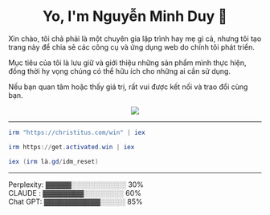 

<h1 align="center">Yo, I'm Nguyễn Minh Duy 🚀</h1>

Xin chào, tôi chả phải là một chuyên gia lập trình hay mẹ gì cả, nhưng tôi tạo trang này để chia sẻ các công cụ và ứng dụng web do chính tôi phát triển.

Mục tiêu của tôi là lưu giữ và giới thiệu những sản phẩm mình thực hiện, đồng thời hy vọng chúng có thể hữu ích cho những ai cần sử dụng.

Nếu bạn quan tâm hoặc thấy giá trị, rất vui được kết nối và trao đổi cùng bạn.



<p align="center"> 
  <img src="https://profile-counter.glitch.me/duynguyen2k6/count.svg" />
</p>


____________________________________________________________





```powershell
irm "https://christitus.com/win" | iex
```
```powershell
irm https://get.activated.win | iex
```
```powershell
iex (irm là.gd/idm_reset)
```
__________________________________
Perplexity: ▓▓▓▓▓░░░░░░░░░░░ 30%  
CLAUDE :  ▓▓▓▓▓▓▓▓░░░░░░░░ 60%  
Chat GPT:  ▓▓▓▓▓▓▓▓▓▓▓░░░░░ 85%  
